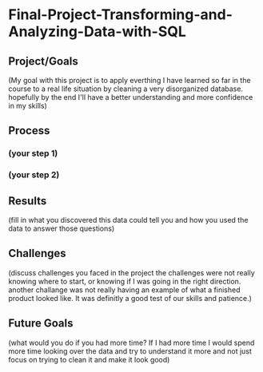 # Final-Project-Transforming-and-Analyzing-Data-with-SQL

## Project/Goals
(My goal with this project is to apply everthing I have learned so far in the course
to a real life situation by cleaning a very disorganized database. hopefully by the end I'll have
a better understanding and more confidence in my skills)

## Process
### (your step 1)
### (your step 2)

## Results
(fill in what you discovered this data could tell you and how you used the data to answer those questions)

## Challenges 
(discuss challenges you faced in the project
the challenges were not really knowing where to start, or knowing if I was going in the right direction.
another challange was not really having an example of what a finished product looked like.
It was definitly a good test of our skills and patience.)

## Future Goals
(what would you do if you had more time?
If I had more time I would spend more time looking over the data and try to understand it more
and not just focus on trying to clean it and make it look good)

